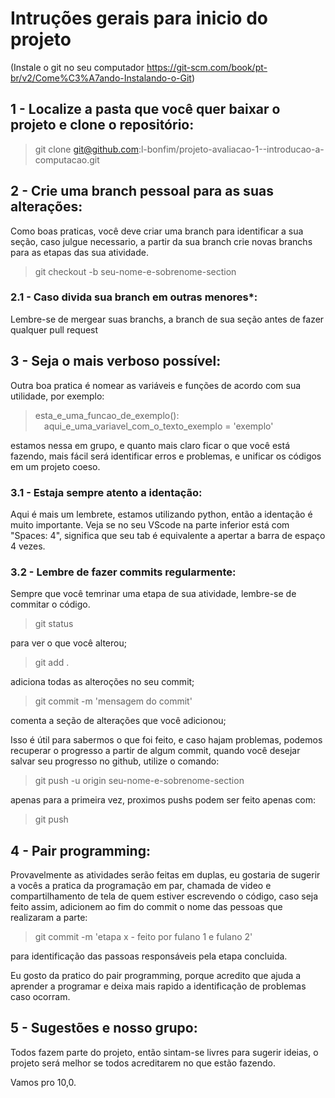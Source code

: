 # Intruções gerais para inicio do projeto

(Instale o git no seu computador https://git-scm.com/book/pt-br/v2/Come%C3%A7ando-Instalando-o-Git)

## 1 - Localize a pasta que você quer baixar o projeto e clone o repositório:

>git clone git@github.com:l-bonfim/projeto-avaliacao-1--introducao-a-computacao.git

## 2 - Crie uma branch pessoal para as suas alterações:

Como boas praticas, você deve criar uma branch para identificar a sua seção,
caso julgue necessario, a partir da sua branch crie novas branchs para as etapas
das sua atividade.

>git checkout -b seu-nome-e-sobrenome-section

### 2.1 - Caso divida sua branch em outras menores*:

Lembre-se de mergear suas branchs, a branch de sua seção antes de fazer qualquer pull request

## 3 - Seja o mais verboso possível:

Outra boa pratica é nomear as variáveis e funções de acordo com sua utilidade,
por exemplo:

>esta_e_uma_funcao_de_exemplo(): <br/>
>&emsp;aqui_e_uma_variavel_com_o_texto_exemplo = 'exemplo'

estamos nessa em grupo, e quanto mais claro ficar o que você está fazendo,
mais fácil será identificar erros e problemas, e unificar os códigos em um projeto coeso.

### 3.1 - Estaja sempre atento a identação:

Aqui é mais um lembrete, estamos utilizando python, então a identação é muito importante.
Veja se no seu VScode na parte inferior está com "Spaces: 4", significa que seu tab é equivalente a
apertar a barra de espaço 4 vezes.

### 3.2 - Lembre de fazer commits regularmente:

Sempre que você temrinar uma etapa de sua atividade, lembre-se de commitar o código.

>git status

para ver o que você alterou;

>git add .

adiciona todas as alteroções no seu commit;

>git commit -m 'mensagem do commit'

comenta a seção de alterações que você adicionou;

Isso é útil para sabermos o que foi feito, e caso hajam problemas, podemos recuperar o progresso
a partir de algum commit, quando você desejar salvar seu progresso no github, utilize o comando:

>git push -u origin seu-nome-e-sobrenome-section

apenas para a primeira vez, proximos pushs podem ser feito apenas com:

>git push

## 4 - Pair programming:

Provavelmente as atividades serão feitas em duplas, eu gostaria de sugerir a vocês a pratica
da programação em par, chamada de video e compartilhamento de tela de quem estiver escrevendo o código,
caso seja feito assim, adicionem ao fim do commit o nome das pessoas que realizaram a parte:

>git commit -m 'etapa x - feito por fulano 1 e fulano 2'

para identificação das passoas responsáveis pela etapa concluida.

Eu gosto da pratico do pair programming, porque acredito que ajuda a aprender a programar e deixa
mais rapido a identificação de problemas caso ocorram.

## 5 - Sugestões e nosso grupo:

Todos fazem parte do projeto, então sintam-se livres para sugerir ideias, o projeto será melhor
se todos acreditarem no que estão fazendo.

Vamos pro 10,0.
